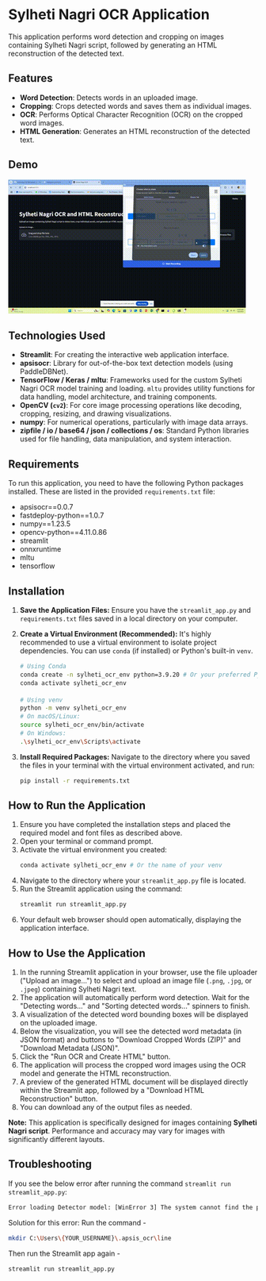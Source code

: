 # Sylheti Nagri OCR Application

This application performs word detection and cropping on images containing Sylheti Nagri script, followed by generating an HTML reconstruction of the detected text.

## Features

- **Word Detection**: Detects words in an uploaded image.
- **Cropping**: Crops detected words and saves them as individual images.
- **OCR**: Performs Optical Character Recognition (OCR) on the cropped word images.
- **HTML Generation**: Generates an HTML reconstruction of the detected text.

## Demo

![A quick demo of the application](./quick-demo.gif)

## Technologies Used

-   **Streamlit**: For creating the interactive web application interface.
-   **apsisocr**: Library for out-of-the-box text detection models (using PaddleDBNet).
-   **TensorFlow / Keras / mltu**: Frameworks used for the custom Sylheti Nagri OCR model training and loading. `mltu` provides utility functions for data handling, model architecture, and training components.
-   **OpenCV (`cv2`)**: For core image processing operations like decoding, cropping, resizing, and drawing visualizations.
-   **numpy**: For numerical operations, particularly with image data arrays.
-   **zipfile / io / base64 / json / collections / os**: Standard Python libraries used for file handling, data manipulation, and system interaction.

## Requirements

To run this application, you need to have the following Python packages installed. These are listed in the provided `requirements.txt` file:

- apsisocr==0.0.7
- fastdeploy-python==1.0.7
- numpy==1.23.5
- opencv-python==4.11.0.86
- streamlit
- onnxruntime
- mltu
- tensorflow

## Installation

1.  **Save the Application Files:**
    Ensure you have the `streamlit_app.py` and `requirements.txt` files saved in a local directory on your computer.

2.  **Create a Virtual Environment (Recommended):**
    It's highly recommended to use a virtual environment to isolate project dependencies. You can use `conda` (if installed) or Python's built-in `venv`.

    ```bash
    # Using Conda
    conda create -n sylheti_ocr_env python=3.9.20 # Or your preferred Python version (3.9 used in recent examples)
    conda activate sylheti_ocr_env

    # Using venv
    python -m venv sylheti_ocr_env
    # On macOS/Linux:
    source sylheti_ocr_env/bin/activate
    # On Windows:
    .\sylheti_ocr_env\Scripts\activate
    ```

3.  **Install Required Packages:**
    Navigate to the directory where you saved the files in your terminal with the virtual environment activated, and run:

    ```bash
    pip install -r requirements.txt
    ```


## How to Run the Application

1.  Ensure you have completed the installation steps and placed the required model and font files as described above.
2.  Open your terminal or command prompt.
3.  Activate the virtual environment you created:
    ```bash
    conda activate sylheti_ocr_env # Or the name of your venv
    ```
4.  Navigate to the directory where your `streamlit_app.py` file is located.
5.  Run the Streamlit application using the command:
    ```bash
    streamlit run streamlit_app.py
    ```
6.  Your default web browser should open automatically, displaying the application interface.

## How to Use the Application

1.  In the running Streamlit application in your browser, use the file uploader ("Upload an image...") to select and upload an image file (`.png`, `.jpg`, or `.jpeg`) containing Sylheti Nagri text.
2.  The application will automatically perform word detection. Wait for the "Detecting words..." and "Sorting detected words..." spinners to finish.
3.  A visualization of the detected word bounding boxes will be displayed on the uploaded image.
4.  Below the visualization, you will see the detected word metadata (in JSON format) and buttons to "Download Cropped Words (ZIP)" and "Download Metadata (JSON)".
5.  Click the "Run OCR and Create HTML" button.
6.  The application will process the cropped word images using the OCR model and generate the HTML reconstruction.
7.  A preview of the generated HTML document will be displayed directly within the Streamlit app, followed by a "Download HTML Reconstruction" button.
8.  You can download any of the output files as needed.

**Note:** This application is specifically designed for images containing **Sylheti Nagri script**. Performance and accuracy may vary for images with significantly different layouts.


## Troubleshooting

If you see the below error after running the command `streamlit run streamlit_app.py`:

```bash
Error loading Detector model: [WinError 3] The system cannot find the path specified: 'C:\Users\{YOUR_USERNAME}/.apsis_ocr/line'
```

Solution for this error: Run the command -
```bash
mkdir C:\Users\{YOUR_USERNAME}\.apsis_ocr\line
```

Then run the Streamlit app again -
```bash
streamlit run streamlit_app.py
```



